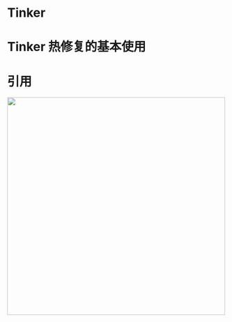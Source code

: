 # Tinker

# Tinker 热修复的基本使用

# 引用

<img src='https://github.com/cheng-peng/Tinker/master/img/1.png' height='500'/>
